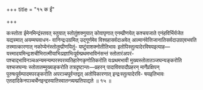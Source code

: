 +++
title = "१५ क ईं"

+++

कःस्तोता ईमेनमिन्द्रंस्तवत् स्तुयात् स्तोतुंशक्नुयात् कोवापृणात् एनम्प्रीणयेत् कश्चयजाते एनंहविर्भिर्यजेत यद्यस्मात् अयम्मघवाधन- वानिन्द्रःउग्रमित् उद्गूर्णमेव विश्वहासर्वदाअवेत् आत्मानंवेत्तिजानातिसर्वदाउग्रएवभवति तस्मात्कारणात् नकोप्येनंस्तोतुम्प्रीणयितुं- यष्टुंवाशक्नोतीतिभावः इतोपिस्तुत्यादेरविषयइत्याह—यस्मादयमिन्द्रःशचीभिरात्मीयाभिःप्रज्ञाभिःपूर्वम्प्रथमभाविनंसन्तं स्तोतारंअपरं- पश्चाद्भाविनञ्चअन्यमन्यम्परस्परव्यतिहारेणकृणोतिकरोति यःप्रथमभावी मुख्यस्तोतातञ्जघन्यङ्करोति यश्चजघन्यः स्तोतातम्मुख्यङ्करोति तत्रदृष्टान्तः—प्रहरन् पादाविवपादौप्रहरन् मार्गेप्रक्षिपन् पुरुषःपूर्वम्पादमपरङ्करोति अपरञ्चपूर्वन्तद्वत् अतोपिकारणात् इन्द्रःस्तुत्यादेरवि- षयइतिभावः एतदादिकेनपञ्चर्चेनइन्द्रस्यातिस्वातन्त्र्यम्प्रतिपाद्यते ॥ १५ ॥